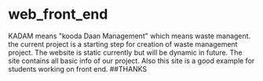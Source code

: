 # web_front_end
KADAM means "kooda Daan Management" which means waste managent.
the current project is a starting step for creation of waste management project.
The website is static currently but will be dynamic in future.
The site contains all basic info of our project. Also this site is a good example for students working on front end.
##THANKS 
